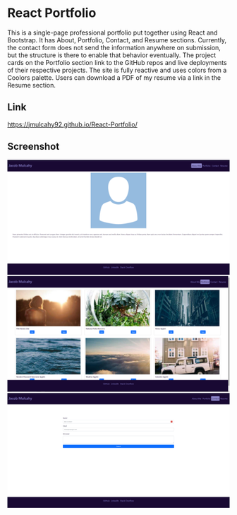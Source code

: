 # React Portfolio

This is a single-page professional portfolio put together using React and Bootstrap. It has About, Portfolio, Contact, and Resume sections. Currently, the contact form does not send the information anywhere on submission, but the structure is there to enable that behavior eventually. The project cards on the Portfolio section link to the GitHub repos and live deployments of their respective projects. The site is fully reactive and uses colors from a Coolors palette. Users can download a PDF of my resume via a link in the Resume section.

## Link

https://jmulcahy92.github.io/React-Portfolio/

## Screenshot

![Screenshot 1 of React Portfolio](/assets/about.png)
![Screenshot 2 of React Portfolio](/assets/portfolio.png)
![Screenshot 3 of React Portfolio](/assets/contact.png)
